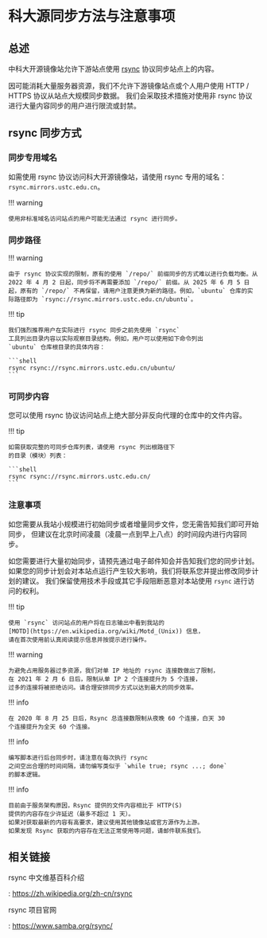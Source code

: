 # 科大源同步方法与注意事项

## 总述

中科大开源镜像站允许下游站点使用 [rsync](https://www.samba.org/rsync/)
协议同步站点上的内容。

因可能消耗大量服务器资源，我们不允许下游镜像站点或个人用户使用
HTTP / HTTPS 协议从站点大规模同步数据。
我们会采取技术措施对使用非 rsync
协议进行大量内容同步的用户进行限流或封禁。

## rsync 同步方式

### 同步专用域名

如需使用 rsync 协议访问科大开源镜像站，请使用 rsync 专用的域名：`rsync.mirrors.ustc.edu.cn`。

!!! warning

    使用非标准域名访问站点的用户可能无法通过 rsync 进行同步。

### 同步路径

!!! warning

    由于 rsync 协议实现的限制，原有的使用 `/repo/` 前缀同步的方式难以进行负载均衡。从 2022 年 4 月 2 日起，同步将不再需要添加 `/repo/` 前缀。从 2025 年 6 月 5 日起，原有的 `/repo/` 不再保留，请用户注意更换为新的路径。例如，`ubuntu` 仓库的实际路径即为 `rsync://rsync.mirrors.ustc.edu.cn/ubuntu`。

!!! tip

    我们强烈推荐用户在实际进行 rsync 同步之前先使用 `rsync`
    工具列出目录内容以实际观察目录结构。例如，用户可以使用如下命令列出
    `ubuntu` 仓库根目录的具体内容：

    ```shell
    rsync rsync://rsync.mirrors.ustc.edu.cn/ubuntu/
    ```

### 可同步内容

您可以使用 rsync 协议访问站点上绝大部分非反向代理的仓库中的文件内容。

!!! tip

    如需获取完整的可同步仓库列表，请使用 rsync 列出根路径下
    的目录（模块）列表：

    ```shell
    rsync rsync://rsync.mirrors.ustc.edu.cn/
    ```

### 注意事项

如您需要从我站小规模进行初始同步或者增量同步文件，您无需告知我们即可开始同步，
但建议在北京时间凌晨（凌晨一点到早上八点）的时间段内进行内容同步。

如您需要进行大量初始同步，请预先通过电子邮件知会并告知我们您的同步计划。
如果您的同步计划会对本站点运行产生较大影响，我们将联系您并提出修改同步计划的建议。
我们保留使用技术手段或其它手段阻断恶意对本站使用 `rsync`
进行访问的权利。

!!! tip

    使用 `rsync` 访问站点的用户将在日志输出中看到我站的
    [MOTD](https://en.wikipedia.org/wiki/Motd_(Unix)) 信息，
    请在首次使用前认真阅读提示信息并按提示进行操作。

!!! warning

    为避免占用服务器过多资源，我们对单 IP 地址的 rsync 连接数做出了限制，
    在 2021 年 2 月 6 日后，限制从单 IP 2 个连接提升为 5 个连接，
    过多的连接将被拒绝访问。请合理安排同步方式以达到最大的同步效率。

!!! info

    在 2020 年 8 月 25 日后，Rsync 总连接数限制从夜晚 60 个连接，白天 30
    个连接提升为全天 60 个连接。

!!! info

    编写脚本进行后台同步时，请注意在每次执行 rsync
    之间空出合理的时间间隔，请勿编写类似于 `while true; rsync ...; done`
    的脚本逻辑。

!!! info

    目前由于服务架构原因，Rsync 提供的文件内容相比于 HTTP(S)
    提供的内容存在少许延迟（最多不超过 1 天）。
    如果对获取最新的内容有高要求，建议使用其他镜像站或官方源作为上游。
    如果发现 Rsync 获取的内容存在无法正常使用等问题，请邮件联系我们。

## 相关链接

rsync 中文维基百科介绍

:   <https://zh.wikipedia.org/zh-cn/rsync>

rsync 项目官网

:   <https://www.samba.org/rsync/>
